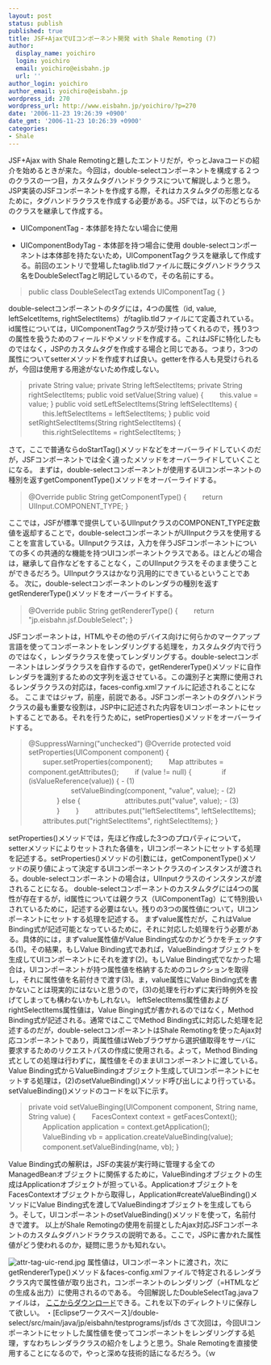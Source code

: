 ```yaml
---
layout: post
status: publish
published: true
title: JSF+AjaxでUIコンポーネント開発 with Shale Remoting (7)
author:
  display_name: yoichiro
  login: yoichiro
  email: yoichiro@eisbahn.jp
  url: ''
author_login: yoichiro
author_email: yoichiro@eisbahn.jp
wordpress_id: 270
wordpress_url: http://www.eisbahn.jp/yoichiro/?p=270
date: '2006-11-23 19:26:39 +0900'
date_gmt: '2006-11-23 10:26:39 +0900'
categories:
- Shale
---
```


JSF+Ajax with Shale Remotingと題したエントリだが，やっとJavaコードの紹介を始めるときが来た。今回は，double-selectコンポーネントを構成する２つのクラスの一つ目，カスタムタグハンドラクラスについて解説しようと思う。
JSP実装のJSFコンポーネントを作成する際，それはカスタムタグの形態となるために，タグハンドラクラスを作成する必要がある。JSFでは，以下のどちらかのクラスを継承して作成する。

* UIComponentTag - 本体部を持たない場合に使用

* UIComponentBodyTag - 本体部を持つ場合に使用
double-selectコンポーネントは本体部を持たないため，UIComponentTagクラスを継承して作成する。前回のエントリで登場したtaglib.tldファイルに既にタグハンドラクラス名をDoubleSelectTagと明記しているので，その名前にする。

>public class DoubleSelectTag extends UIComponentTag {
}

double-selectコンポーネントのタグには，4つの属性（id, value, leftSelcetItems, rightSelectItems）がtaglib.tldファイルにて定義されている。id属性については，UIComponentTagクラスが受け持ってくれるので，残り3つの属性を扱うためのフィールドやメソッドを作成する。これはJSFに特化したものではなく，JSPのカスタムタグを作成する場合と同じである。つまり，3つの属性についてsetterメソッドを作成すれば良い。getterを作る人も見受けられるが，今回は使用する用途がないため作成しない。

>private String value;
private String leftSelectItems;
private String rightSelectItems;
public void setValue(String value) {
　　this.value = value;
}
public void setLeftSelectItems(String leftSelectItems) {
　　this.leftSelectItems = leftSelectItems;
}
public void setRightSelectItems(String rightSelectItems) {
　　this.rightSelectItems = rightSelectItems;
}

さて，ここで普通ならdoStartTag()メソッドなどをオーバーライドしていくのだが，JSFコンポーネントでは全く違ったメソッドをオーバーライドしていくことになる。
まずは，double-selectコンポーネントが使用するUIコンポーネントの種別を返すgetComponentType()メソッドをオーバーライドする。

>@Override
public String getComponentType() {
　　return UIInput.COMPONENT_TYPE;
}

ここでは，JSFが標準で提供しているUIInputクラスのCOMPONENT_TYPE定数値を返却することで，double-selectコンポーネントがUIInputクラスを使用することを宣言している。UIInputクラスは，入力を伴うJSFコンポーネントについての多くの共通的な機能を持つUIコンポーネントクラスである。ほとんどの場合は，継承して自作などをすることなく，このUIInputクラスをそのまま使うことができるだろう。UIInputクラスはかなり汎用的にできているということである。
次に，double-selectコンポーネントのレンダラの種別を返すgetRendererType()メソッドをオーバーライドする。

>@Override
public String getRendererType() {
　　return "jp.eisbahn.jsf.DoubleSelect";
}

JSFコンポーネントは，HTMLやその他のデバイス向けに何らかのマークアップ言語を使ってコンポーネントをレンダリングする処理を，カスタムタグ内で行うのではなく，レンダラクラスを使ってレンダリングする。double-selectコンポーネントはレンダラクラスを自作するので，getRendererType()メソッドに自作レンダラを識別するための文字列を返させている。この識別子と実際に使用されるレンダラクラスの対応は，faces-config.xmlファイルに記述されることになる。
ここまではジャブ，前座，前説である。JSFコンポーネントのタグハンドラクラスの最も重要な役割は，JSP中に記述された内容をUIコンポーネントにセットすることである。それを行うために，setProperties()メソッドをオーバーライドする。

>@SuppressWarning("unchecked")
@Override
protected void setProperties(UIComponent component) {
　　super.setProperties(component);
　　Map attributes = component.getAttributes();
　　if (value != null) {
　　　　if (isValueReference(value)) { - (1)
　　　　　　setValueBinding(component, "value", value); - (2)
　　　　} else {
　　　　　　attributes.put("value", value); - (3)
　　　　}
　　}
　　attributes.put("leftSelectItems", leftSelectItems);
　　attributes.put("rightSelectItems", rightSelectItems);
}

setProperties()メソッドでは，先ほど作成した3つのプロパティについて，setterメソッドによりセットされた各値を，UIコンポーネントにセットする処理を記述する。setProperties()メソッドの引数には，getComponentType()メソッドの戻り値によって決定するUIコンポーネントクラスのインスタンスが渡される。double-selectコンポーネントの場合は，UIInputクラスのインスタンスが渡されることになる。
double-selectコンポーネントのカスタムタグには4つの属性が存在するが，id属性については親クラス（UIComponentTag）にて特別扱いされているために，記述する必要はない。残りの3つの属性値について，UIコンポーネントにセットする処理を記述する。
まずvalue属性だが，これはValue Binding式が記述可能となっているために，それに対応した処理を行う必要がある。具体的には，まずvalue属性値がValue Binding式なのかどうかをチェックする(1)。その結果，もしValue Binding式であれば，ValueBindingオブジェクトを生成してUIコンポーネントにそれを渡す(2)。もしValue Binding式でなかった場合は，UIコンポーネントが持つ属性値を格納するためのコレクションを取得し，それに属性値を名前付きで渡す(3)。ま，value属性にValue Binding式を書かないことは現実的にはないと思うので，(3)の処理を行わずに実行時例外を投げてしまっても構わないかもしれない。
leftSelectItems属性値およびrightSelectItems属性値は，Value Binging式が書かれるのではなく，Method Binding式が記述される。通常ではここでMethod Binding式に対応した処理を記述するのだが，double-selectコンポーネントはShale Remotingを使ったAjax対応コンポーネントであり，両属性値はWebブラウザから選択値取得をサーバに要求するためのリクエストパスの作成に使用される。よって，Method Binding式としての処理は行わずに，属性値をそのままUIコンポーネントに渡している。
Value Binding式からValueBindingオブジェクト生成してUIコンポーネントにセットする処理は，(2)のsetValueBinding()メソッド呼び出しにより行っている。setValueBinding()メソッドのコードを以下に示す。

>private void setValueBinging(UIComponent component, String name, String value) {
　　FacesContext context = getFacesContext();
　　Application application = context.getApplication();
　　ValueBinding vb = application.createValueBinding(value);
　　component.setValueBinding(name, vb);
}

Value Binding式の解釈は，JSFの実装が実行時に管理する全てのManagedBeanオブジェクトに関係するために，ValueBindingオブジェクトの生成はApplicationオブジェクトが担っている。ApplicationオブジェクトをFacesContextオブジェクトから取得し，Application#createValueBinding()メソッドにValue Binding式を渡してValueBindingオブジェクトを生成してもらう。そして，UIコンポーネントのsetValueBinding()メソッドを使って，名前付きで渡す。
以上がShale Remotingの使用を前提としたAjax対応JSFコンポーネントのカスタムタグハンドラクラスの説明である。ここで，JSPに書かれた属性値がどう使われるのか，疑問に思うかも知れない。

![attr-tag-uic-rend.jpg](http://www.eisbahn.jp/yoichiro/images/attr-tag-uic-rend.jpg)
属性値は，UIコンポーネントに渡され，次にgetRendererType()メソッド＆faces-config.xmlファイルで特定されるレンダラクラス内で属性値が取り出され，コンポーネントのレンダリング（=HTMLなどの生成＆出力）に使用されるのである。
今回解説したDoubleSelectTag.javaファイルは，
[ここからダウンロード](http://www.eisbahn.jp/yoichiro/double-select/DoubleSelectTag.java)できる。これを以下のディレクトリに保存して欲しい。
・[Eclipseワークスペース]/double-select/src/main/java/jp/eisbahn/testprograms/jsf/ds
さて次回は，今回UIコンポーネントにセットした属性値を使ってコンポーネントをレンダリングする処理，すなわちレンダラクラスの紹介をしようと思う。Shale Remotingを直接使用することになるので，やっと深めな技術的話になるだろう。（ｗ
